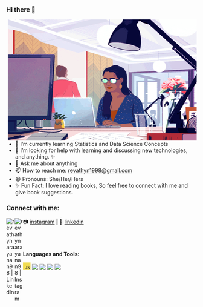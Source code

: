 ### Hi there 👋

<img align="right" alt="GIF" src="https://github.com/revathynarayanan98/revathynarayanan98/blob/main/code.gif?raw=true" width="500" height="320" />



- 🌱 I’m currently learning Statistics and Data Science Concepts
- 🤔 I’m looking for help with learning and discussing new technologies, and anything. ✨
- 💬 Ask me about anything
- 📫 How to reach me: revathyn1998@gmail.com
- 😄 Pronouns: She/Her/Hers
- ✨ Fun Fact: I love reading books, So feel free to connect with me and give book suggestions. 



### Connect with me:
[<img align="left" alt="revathynarayanan98 | LinkedIn" width="22px" src= "https://img.icons8.com/ultraviolet/500/000000/linkedin.png"/>][linkedin]
[<img align="left" alt="revathynarayanan98 | Instagram" width="22px" src="https://img.icons8.com/fluent/240/000000/instagram-new.png" />][instagram]




📷 [instagram][instagram] **|** 
👔 [linkedin][linkedin]

<br/> 
<br/>

[instagram]: https://instagram.com/revathy.nn
[linkedin]: https://linkedin.com/in/revathynarayanan

**Languages and Tools:**  

<code><img height="20" src="https://raw.githubusercontent.com/github/explore/80688e429a7d4ef2fca1e82350fe8e3517d3494d/topics/javascript/javascript.png"></code>
<code><img height="20" src="https://raw.githubusercontent.com/github/explore/80688e429a7d4ef2fca1e82350fe8e3517d3494d/topics/python/typescript.png"></code>
<code><img height="20" src="https://raw.githubusercontent.com/github/explore/80688e429a7d4ef2fca1e82350fe8e3517d3494d/topics/html/react.png"></code>
<code><img height="20" src="https://raw.githubusercontent.com/github/explore/5c058a388828bb5fde0bcafd4bc867b5bb3f26f3/topics/java/graphql.png"></code>
<code><img height="20" src="https://raw.githubusercontent.com/github/explore/80688e429a7d4ef2fca1e82350fe8e3517d3494d/topics/flask/nodejs.png"></code>



  
